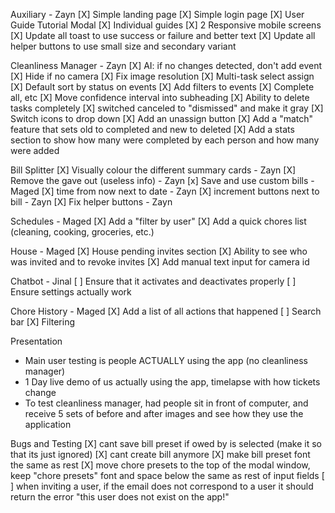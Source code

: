 Auxiliary - Zayn
[X] Simple landing page
[X] Simple login page
[X] User Guide Tutorial Modal
[X] Individual guides
[X] 2 Responsive mobile screens
[X] Update all toast to use success or failure and better text
[X] Update all helper buttons to use small size and secondary variant


Cleanliness Manager - Zayn
[X] AI: if no changes detected, don't add event
[X] Hide if no camera
[X] Fix image resolution
[X] Multi-task select assign
[X] Default sort by status on events
[X] Add filters to events
[X] Complete all, etc
[X] Move confidence interval into subheading
[X] Ability to delete tasks completely
[X] switched canceled to "dismissed" and make it gray
[X] Switch icons to drop down
[X] Add an unassign button
[X] Add a "match" feature that sets old to completed and new to deleted
[X] Add a stats section to show how many were completed by each person and how many were added

Bill Splitter
[X] Visually colour the different summary cards - Zayn
[X] Remove the gave out (useless info) - Zayn
[x] Save and use custom bills - Maged
[X] time from now next to date - Zayn
[X] increment buttons next to bill - Zayn
[X] Fix helper buttons - Zayn

Schedules - Maged
[X] Add a "filter by user"
[X] Add a quick chores list (cleaning, cooking, groceries, etc.)

House - Maged
[X] House pending invites section
[X] Ability to see who was invited and to revoke invites
[X] Add manual text input for camera id

Chatbot - Jinal
[ ] Ensure that it activates and deactivates properly
[ ] Ensure settings actually work

Chore History - Maged
[X] Add a list of all actions that happened
[ ] Search bar
[X] Filtering

Presentation

- Main user testing is people ACTUALLY using the app (no cleanliness manager)
- 1 Day live demo of us actually using the app, timelapse with how tickets change
- To test cleanliness manager, had people sit in front of computer, and receive 5 sets of before and after images and see how they use the application

Bugs and Testing
[X] cant save bill preset if owed by is selected (make it so that its just ignored)
[X] cant create bill anymore
[X] make bill preset font the same as rest
[X] move chore presets to the top of the modal window, keep "chore presets" font and space below the same as rest of input fields
[ ] when inviting a user, if the email does not correspond to a user it should return the error "this user does not exist on the app!"
